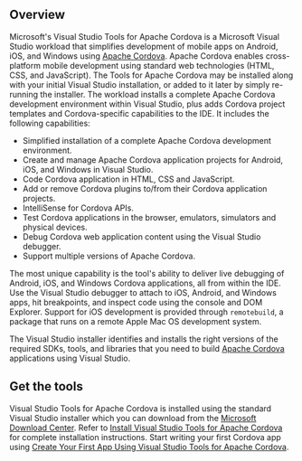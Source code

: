 <properties
   pageTitle="Visual Studio Tools for Apache Cordova | Cordova"
   description="Visual Studio Tools for Apache Cordova"
   services="na"
   documentationCenter=""
   authors="johnwargo, jomatthi"
   tags=""/>
<tags ms.technology="cordova" ms.prod="visual-studio-dev15"
   ms.service="na"
   ms.devlang="javascript"
   ms.topic="article"
   ms.tgt_pltfrm="mobile-multiple"
   ms.workload="na"
   ms.date="10/31/2016"
   ms.author="johnwargo"/>

## Overview
Microsoft's Visual Studio Tools for Apache Cordova is a Microsoft Visual Studio workload that simplifies development of mobile apps on Android, iOS, and Windows using [Apache Cordova](http://cordova.io/). Apache Cordova enables cross-platform mobile development using standard web technologies (HTML, CSS, and JavaScript). The Tools for Apache Cordova may be installed along with your initial Visual Studio installation, or added to it later by simply re-running the installer. The workload installs a complete Apache Cordova development environment within Visual Studio, plus adds Cordova project templates and Cordova-specific capabilities to the IDE. It includes the following capabilities:

+ Simplified installation of a complete Apache Cordova development environment.
+ Create and manage Apache Cordova application projects for Android, iOS, and Windows in Visual Studio.
+ Code Cordova application in HTML, CSS and JavaScript.
+ Add or remove Cordova plugins to/from their Cordova application projects.
+ IntelliSense for Cordova APIs.
+ Test Cordova applications in the browser, emulators, simulators and physical devices.
+ Debug Cordova web application content using the Visual Studio debugger.
+ Support multiple versions of Apache Cordova.

The most unique capability is the tool's ability to deliver live debugging of Android, iOS, and Windows Cordova applications, all from within the IDE. Use the Visual Studio debugger to attach to iOS, Android, and Windows apps, hit breakpoints, and inspect code using the console and DOM Explorer. Support for iOS development is provided through `remotebuild`, a package that runs on a remote Apple Mac OS development system.

The Visual Studio installer identifies and installs the right versions of the required SDKs, tools, and libraries that you need to build [Apache Cordova](http://cordova.io/) applications using Visual Studio.

## Get the tools

Visual Studio Tools for Apache Cordova is installed using the standard Visual Studio installer which you can download from the [Microsoft Download Center](https://aka.ms/vs/15/release/vs_enterprise.exe). Refer to [Install Visual Studio Tools for Apache Cordova](first-steps/installation.md) for complete installation instructions. Start writing your first Cordova app using [Create Your First App Using Visual Studio Tools for Apache Cordova](first-steps/build-your-first-app.md).